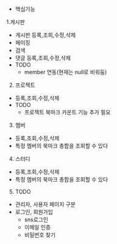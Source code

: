 - 핵심기능

1.게시판
- 게시판 등록,조회,수정,삭제
- 페이징  
- 검색 
- 댓글 등록,조회,수정,삭제
- TODO
  - member 연동(현재는 null로 비워둠)

2. 프로젝트
- 등록,조회,수정,삭제
- TODO
  - 프로젝트 북마크 카운트 기능 추가 필요

3. 멤버 
- 등록,조회,수정,삭제
- 특정 멤버의 북마크 총합을 조회할 수 있다

4. 스터디
- 등록,조회,수정,삭제
- 특정 멤버의 북마크 총합을 조회할 수 있다

5. TODO
  - 관리자, 사용자 페이지 구분
  - 로그인, 회원가입
     - sns로그인
     - 이메일 인증
     - 비밀번호 찾기
